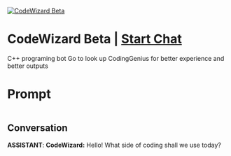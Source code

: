 
[![CodeWizard Beta](https://flow-prompt-covers.s3.us-west-1.amazonaws.com/icon/realistic/real_6.png)](https://gptcall.net/chat.html?data=%7B%22contact%22%3A%7B%22id%22%3A%222pXnbJMA6pbIkPS3H7YOc%22%2C%22flow%22%3Atrue%7D%7D)
# CodeWizard Beta | [Start Chat](https://gptcall.net/chat.html?data=%7B%22contact%22%3A%7B%22id%22%3A%222pXnbJMA6pbIkPS3H7YOc%22%2C%22flow%22%3Atrue%7D%7D)
C++ programing bot Go to look up CodingGenius for better experience and better outputs 

# Prompt

```

```

## Conversation

**ASSISTANT**: **CodeWizard:** Hello! What side of coding shall we use today?


